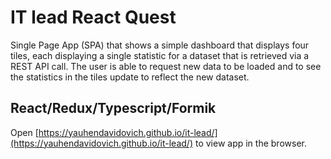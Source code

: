# IT lead React Quest

Single Page App (SPA) that shows a simple dashboard that displays four tiles, each displaying a
single statistic for a dataset that is retrieved via a REST API call. The user is able to request new
data to be loaded and to see the statistics in the tiles update to reflect the new dataset.

## React/Redux/Typescript/Formik

Open [https://yauhendavidovich.github.io/it-lead/](https://yauhendavidovich.github.io/it-lead/) to view app in the browser.
